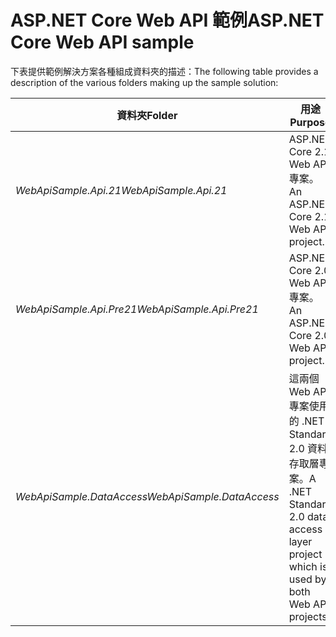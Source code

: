 # <a name="aspnet-core-web-api-sample"></a><span data-ttu-id="2d480-101">ASP.NET Core Web API 範例</span><span class="sxs-lookup"><span data-stu-id="2d480-101">ASP.NET Core Web API sample</span></span>

<span data-ttu-id="2d480-102">下表提供範例解決方案各種組成資料夾的描述：</span><span class="sxs-lookup"><span data-stu-id="2d480-102">The following table provides a description of the various folders making up the sample solution:</span></span>


|              <span data-ttu-id="2d480-103">資料夾</span><span class="sxs-lookup"><span data-stu-id="2d480-103">Folder</span></span>              |                                        <span data-ttu-id="2d480-104">用途</span><span class="sxs-lookup"><span data-stu-id="2d480-104">Purpose</span></span>                                        |
|----------------------------------|---------------------------------------------------------------------------------------|
|   <span data-ttu-id="2d480-105"><em>WebApiSample.Api.21</em></span><span class="sxs-lookup"><span data-stu-id="2d480-105"><em>WebApiSample.Api.21</em></span></span>   |                         <span data-ttu-id="2d480-106">ASP.NET Core 2.1 Web API 專案。</span><span class="sxs-lookup"><span data-stu-id="2d480-106">An ASP.NET Core 2.1 Web API project.</span></span>                          |
| <span data-ttu-id="2d480-107"><em>WebApiSample.Api.Pre21</em></span><span class="sxs-lookup"><span data-stu-id="2d480-107"><em>WebApiSample.Api.Pre21</em></span></span>  |                         <span data-ttu-id="2d480-108">ASP.NET Core 2.0 Web API 專案。</span><span class="sxs-lookup"><span data-stu-id="2d480-108">An ASP.NET Core 2.0 Web API project.</span></span>                          |
| <span data-ttu-id="2d480-109"><em>WebApiSample.DataAccess</em></span><span class="sxs-lookup"><span data-stu-id="2d480-109"><em>WebApiSample.DataAccess</em></span></span> | <span data-ttu-id="2d480-110">這兩個 Web API 專案使用的 .NET Standard 2.0 資料存取層專案。</span><span class="sxs-lookup"><span data-stu-id="2d480-110">A .NET Standard 2.0 data access layer project which is used by both Web API projects.</span></span> |

